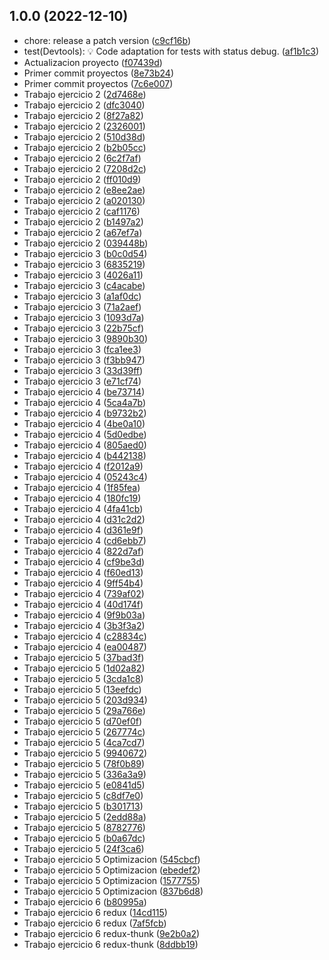## 1.0.0 (2022-12-10)

- chore: release a patch version ([c9cf16b](https://github.com/Nekzus/React-Native/commit/c9cf16b))
- test(Devtools): :bulb: Code adaptation for tests with status debug. ([af1b1c3](https://github.com/Nekzus/React-Native/commit/af1b1c3))
- Actualizacion proyecto ([f07439d](https://github.com/Nekzus/React-Native/commit/f07439d))
- Primer commit proyectos ([8e73b24](https://github.com/Nekzus/React-Native/commit/8e73b24))
- Primer commit proyectos ([7c6e007](https://github.com/Nekzus/React-Native/commit/7c6e007))
- Trabajo ejercicio 2 ([2d7468e](https://github.com/Nekzus/React-Native/commit/2d7468e))
- Trabajo ejercicio 2 ([dfc3040](https://github.com/Nekzus/React-Native/commit/dfc3040))
- Trabajo ejercicio 2 ([8f27a82](https://github.com/Nekzus/React-Native/commit/8f27a82))
- Trabajo ejercicio 2 ([2326001](https://github.com/Nekzus/React-Native/commit/2326001))
- Trabajo ejercicio 2 ([510d38d](https://github.com/Nekzus/React-Native/commit/510d38d))
- Trabajo ejercicio 2 ([b2b05cc](https://github.com/Nekzus/React-Native/commit/b2b05cc))
- Trabajo ejercicio 2 ([6c2f7af](https://github.com/Nekzus/React-Native/commit/6c2f7af))
- Trabajo ejercicio 2 ([7208d2c](https://github.com/Nekzus/React-Native/commit/7208d2c))
- Trabajo ejercicio 2 ([ff010d9](https://github.com/Nekzus/React-Native/commit/ff010d9))
- Trabajo ejercicio 2 ([e8ee2ae](https://github.com/Nekzus/React-Native/commit/e8ee2ae))
- Trabajo ejercicio 2 ([a020130](https://github.com/Nekzus/React-Native/commit/a020130))
- Trabajo ejercicio 2 ([caf1176](https://github.com/Nekzus/React-Native/commit/caf1176))
- Trabajo ejercicio 2 ([b1497a2](https://github.com/Nekzus/React-Native/commit/b1497a2))
- Trabajo ejercicio 2 ([a67ef7a](https://github.com/Nekzus/React-Native/commit/a67ef7a))
- Trabajo ejercicio 2 ([039448b](https://github.com/Nekzus/React-Native/commit/039448b))
- Trabajo ejercicio 3 ([b0c0d54](https://github.com/Nekzus/React-Native/commit/b0c0d54))
- Trabajo ejercicio 3 ([6835219](https://github.com/Nekzus/React-Native/commit/6835219))
- Trabajo ejercicio 3 ([4026a11](https://github.com/Nekzus/React-Native/commit/4026a11))
- Trabajo ejercicio 3 ([c4acabe](https://github.com/Nekzus/React-Native/commit/c4acabe))
- Trabajo ejercicio 3 ([a1af0dc](https://github.com/Nekzus/React-Native/commit/a1af0dc))
- Trabajo ejercicio 3 ([71a2aef](https://github.com/Nekzus/React-Native/commit/71a2aef))
- Trabajo ejercicio 3 ([1093d7a](https://github.com/Nekzus/React-Native/commit/1093d7a))
- Trabajo ejercicio 3 ([22b75cf](https://github.com/Nekzus/React-Native/commit/22b75cf))
- Trabajo ejercicio 3 ([9890b30](https://github.com/Nekzus/React-Native/commit/9890b30))
- Trabajo ejercicio 3 ([fca1ee3](https://github.com/Nekzus/React-Native/commit/fca1ee3))
- Trabajo ejercicio 3 ([f3bb947](https://github.com/Nekzus/React-Native/commit/f3bb947))
- Trabajo ejercicio 3 ([33d39ff](https://github.com/Nekzus/React-Native/commit/33d39ff))
- Trabajo ejercicio 3 ([e71cf74](https://github.com/Nekzus/React-Native/commit/e71cf74))
- Trabajo ejercicio 4 ([be73714](https://github.com/Nekzus/React-Native/commit/be73714))
- Trabajo ejercicio 4 ([5ca4a7b](https://github.com/Nekzus/React-Native/commit/5ca4a7b))
- Trabajo ejercicio 4 ([b9732b2](https://github.com/Nekzus/React-Native/commit/b9732b2))
- Trabajo ejercicio 4 ([4be0a10](https://github.com/Nekzus/React-Native/commit/4be0a10))
- Trabajo ejercicio 4 ([5d0edbe](https://github.com/Nekzus/React-Native/commit/5d0edbe))
- Trabajo ejercicio 4 ([805aed0](https://github.com/Nekzus/React-Native/commit/805aed0))
- Trabajo ejercicio 4 ([b442138](https://github.com/Nekzus/React-Native/commit/b442138))
- Trabajo ejercicio 4 ([f2012a9](https://github.com/Nekzus/React-Native/commit/f2012a9))
- Trabajo ejercicio 4 ([05243c4](https://github.com/Nekzus/React-Native/commit/05243c4))
- Trabajo ejercicio 4 ([1f85fea](https://github.com/Nekzus/React-Native/commit/1f85fea))
- Trabajo ejercicio 4 ([180fc19](https://github.com/Nekzus/React-Native/commit/180fc19))
- Trabajo ejercicio 4 ([4fa41cb](https://github.com/Nekzus/React-Native/commit/4fa41cb))
- Trabajo ejercicio 4 ([d31c2d2](https://github.com/Nekzus/React-Native/commit/d31c2d2))
- Trabajo ejercicio 4 ([d361e9f](https://github.com/Nekzus/React-Native/commit/d361e9f))
- Trabajo ejercicio 4 ([cd6ebb7](https://github.com/Nekzus/React-Native/commit/cd6ebb7))
- Trabajo ejercicio 4 ([822d7af](https://github.com/Nekzus/React-Native/commit/822d7af))
- Trabajo ejercicio 4 ([cf9be3d](https://github.com/Nekzus/React-Native/commit/cf9be3d))
- Trabajo ejercicio 4 ([f60ed13](https://github.com/Nekzus/React-Native/commit/f60ed13))
- Trabajo ejercicio 4 ([9ff54b4](https://github.com/Nekzus/React-Native/commit/9ff54b4))
- Trabajo ejercicio 4 ([739af02](https://github.com/Nekzus/React-Native/commit/739af02))
- Trabajo ejercicio 4 ([40d174f](https://github.com/Nekzus/React-Native/commit/40d174f))
- Trabajo ejercicio 4 ([9f9b03a](https://github.com/Nekzus/React-Native/commit/9f9b03a))
- Trabajo ejercicio 4 ([3b3f3a2](https://github.com/Nekzus/React-Native/commit/3b3f3a2))
- Trabajo ejercicio 4 ([c28834c](https://github.com/Nekzus/React-Native/commit/c28834c))
- Trabajo ejercicio 4 ([ea00487](https://github.com/Nekzus/React-Native/commit/ea00487))
- Trabajo ejercicio 5 ([37bad3f](https://github.com/Nekzus/React-Native/commit/37bad3f))
- Trabajo ejercicio 5 ([1d02a82](https://github.com/Nekzus/React-Native/commit/1d02a82))
- Trabajo ejercicio 5 ([3cda1c8](https://github.com/Nekzus/React-Native/commit/3cda1c8))
- Trabajo ejercicio 5 ([13eefdc](https://github.com/Nekzus/React-Native/commit/13eefdc))
- Trabajo ejercicio 5 ([203d934](https://github.com/Nekzus/React-Native/commit/203d934))
- Trabajo ejercicio 5 ([29a766e](https://github.com/Nekzus/React-Native/commit/29a766e))
- Trabajo ejercicio 5 ([d70ef0f](https://github.com/Nekzus/React-Native/commit/d70ef0f))
- Trabajo ejercicio 5 ([267774c](https://github.com/Nekzus/React-Native/commit/267774c))
- Trabajo ejercicio 5 ([4ca7cd7](https://github.com/Nekzus/React-Native/commit/4ca7cd7))
- Trabajo ejercicio 5 ([9940672](https://github.com/Nekzus/React-Native/commit/9940672))
- Trabajo ejercicio 5 ([78f0b89](https://github.com/Nekzus/React-Native/commit/78f0b89))
- Trabajo ejercicio 5 ([336a3a9](https://github.com/Nekzus/React-Native/commit/336a3a9))
- Trabajo ejercicio 5 ([e0841d5](https://github.com/Nekzus/React-Native/commit/e0841d5))
- Trabajo ejercicio 5 ([c8df7e0](https://github.com/Nekzus/React-Native/commit/c8df7e0))
- Trabajo ejercicio 5 ([b301713](https://github.com/Nekzus/React-Native/commit/b301713))
- Trabajo ejercicio 5 ([2edd88a](https://github.com/Nekzus/React-Native/commit/2edd88a))
- Trabajo ejercicio 5 ([8782776](https://github.com/Nekzus/React-Native/commit/8782776))
- Trabajo ejercicio 5 ([b0a67dc](https://github.com/Nekzus/React-Native/commit/b0a67dc))
- Trabajo ejercicio 5 ([24f3ca6](https://github.com/Nekzus/React-Native/commit/24f3ca6))
- Trabajo ejercicio 5 Optimizacion ([545cbcf](https://github.com/Nekzus/React-Native/commit/545cbcf))
- Trabajo ejercicio 5 Optimizacion ([ebedef2](https://github.com/Nekzus/React-Native/commit/ebedef2))
- Trabajo ejercicio 5 Optimizacion ([1577755](https://github.com/Nekzus/React-Native/commit/1577755))
- Trabajo ejercicio 5 Optimizacion ([837b6d8](https://github.com/Nekzus/React-Native/commit/837b6d8))
- Trabajo ejercicio 6 ([b80995a](https://github.com/Nekzus/React-Native/commit/b80995a))
- Trabajo ejercicio 6 redux ([14cd115](https://github.com/Nekzus/React-Native/commit/14cd115))
- Trabajo ejercicio 6 redux ([7af5fcb](https://github.com/Nekzus/React-Native/commit/7af5fcb))
- Trabajo ejercicio 6 redux-thunk ([9e2b0a2](https://github.com/Nekzus/React-Native/commit/9e2b0a2))
- Trabajo ejercicio 6 redux-thunk ([8ddbb19](https://github.com/Nekzus/React-Native/commit/8ddbb19))
